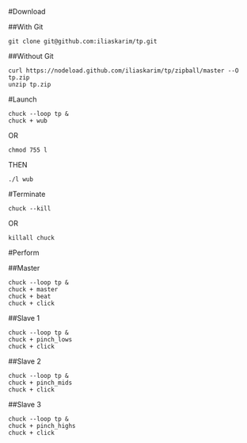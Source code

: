 #Download

##With Git
```
git clone git@github.com:iliaskarim/tp.git
```


##Without Git
```
curl https://nodeload.github.com/iliaskarim/tp/zipball/master --O tp.zip
unzip tp.zip
```


#Launch

```
chuck --loop tp &
chuck + wub
```

OR  

```
chmod 755 l
```

THEN  

```
./l wub
```


#Terminate

```
chuck --kill
```

OR  

```
killall chuck
```


#Perform

##Master

```
chuck --loop tp &
chuck + master
chuck + beat
chuck + click
```


##Slave 1
```
chuck --loop tp &
chuck + pinch_lows
chuck + click
```


##Slave 2
```
chuck --loop tp &
chuck + pinch_mids
chuck + click
```


##Slave 3
```
chuck --loop tp &
chuck + pinch_highs
chuck + click
```
